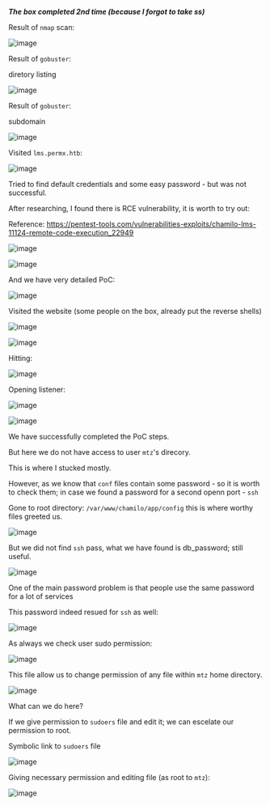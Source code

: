 ***The box  completed 2nd time (because I forgot to take ss)***

Result of `nmap` scan:

![image](https://github.com/user-attachments/assets/94230a51-1a0e-445d-a5fa-8309c3aca4d8)

Result of `gobuster`:

  diretory listing

![image](https://github.com/user-attachments/assets/821f6edc-c7c0-44a7-833b-46f26840388c)

Result of `gobuster`:

  subdomain

![image](https://github.com/user-attachments/assets/b7d2933a-8ba3-4748-bf8a-2cd8823221f4)

Visited `lms.permx.htb`:

![image](https://github.com/user-attachments/assets/d78192be-9ea2-4b20-aee6-6c848c9e9b10)

Tried to find default credentials and some easy password - but was not successful.

After researching, I found there is RCE vulnerability, it is worth to try out:

Reference: https://pentest-tools.com/vulnerabilities-exploits/chamilo-lms-11124-remote-code-execution_22949

![image](https://github.com/user-attachments/assets/ec53cd3a-0864-4fb6-8c82-6cd7201ac266)

![image](https://github.com/user-attachments/assets/a53e40d5-2383-497e-9c2b-9851a80bc42e)

And we have very detailed PoC:

![image](https://github.com/user-attachments/assets/e14e57c6-ca72-4404-aace-d0d9e8dd85bd)

Visited the website (some people on the box, already put the reverse shells)

![image](https://github.com/user-attachments/assets/15aadc10-0a3e-4d25-b86d-b2413a74cbd4)

![image](https://github.com/user-attachments/assets/a68add71-bfc4-48e2-9ec7-ebd85f1768c3)

Hitting:

![image](https://github.com/user-attachments/assets/2d6c19b1-c31c-480e-b6c4-099d46c91816)

Opening listener:

![image](https://github.com/user-attachments/assets/ec4e96b2-2ddb-4838-acba-4dd2616bade1)

![image](https://github.com/user-attachments/assets/65265c7a-13e9-4dca-aeb5-b0ab17d8a1a3)

We have successfully completed the PoC steps.

But here we do not have access to user `mtz`'s direcory.

This is where I stucked mostly.

However, as we know that `conf` files contain some password - so it is worth to check them; in case we found a password for a second openn port - `ssh`

Gone to root directory: `/var/www/chamilo/app/config` this is where worthy files greeted us. 

![image](https://github.com/user-attachments/assets/3c3d05e5-4427-4dd8-b0da-dbc78deb39b0)

But we did not find `ssh` pass, what we have found is db_password; still useful.

![image](https://github.com/user-attachments/assets/dd8effb7-4d90-4111-aaa3-9fec320c465b)

One of the main password problem is that people use the same password for a lot of services

This password indeed resued for `ssh` as well:

![image](https://github.com/user-attachments/assets/91944be8-ccd8-49ba-9274-31d1bd847db5)

As always we check user sudo permission:

![image](https://github.com/user-attachments/assets/64189895-3694-4ad0-8f61-8bb07a765be9)

This file allow us to change permission of any file within `mtz` home directory.

![image](https://github.com/user-attachments/assets/3213798d-7839-43c7-a978-e6936d78e94b)

What can we do here?

If we give permission to `sudoers` file and edit it; we can escelate our permission to root.

Symbolic link to `sudoers`  file

![image](https://github.com/user-attachments/assets/53ce8329-5d64-48b2-9c02-0079a2598260)

Giving necessary permission and editing file (as root to `mtz`):

![image](https://github.com/user-attachments/assets/f3496f34-c52e-4918-8ade-af077386dfff)












